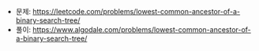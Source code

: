 - 문제: https://leetcode.com/problems/lowest-common-ancestor-of-a-binary-search-tree/
- 풀이: https://www.algodale.com/problems/lowest-common-ancestor-of-a-binary-search-tree/